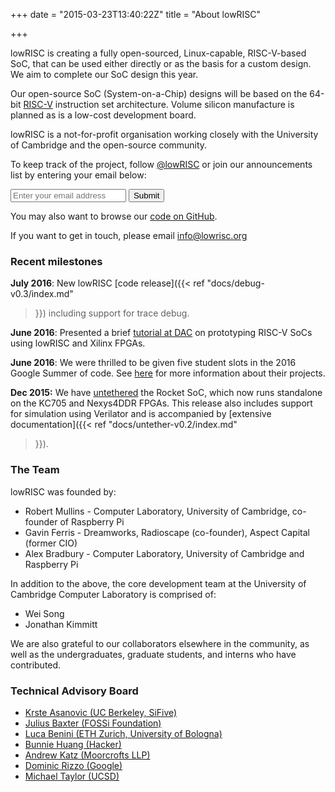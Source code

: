 +++
date = "2015-03-23T13:40:22Z"
title = "About lowRISC"

+++
  

  lowRISC is creating a fully open-sourced, Linux-capable, RISC-V-based
  SoC, that can be used either directly or as the basis for a custom design.
  We aim to complete our SoC design this year.

  Our open-source SoC (System-on-a-Chip)
  designs will be based on the 64-bit [RISC-V](http://riscv.org/) instruction
  set architecture. Volume silicon manufacture is planned
  as is a low-cost development board.
  
  lowRISC is a not-for-profit organisation working closely with the University
  of Cambridge and the open-source community.


To keep track of the project, follow [@lowRISC](https://twitter.com/lowRISC) or join our 
  announcements list by entering your email below:

  <form class="subscribe-form" action="http://subscribe.lowrisc.org/subscribe" method="post">
    <input name="email" type="email" placeholder="Enter your email address" required>
    <button type="submit" class="subscribe-button">Submit</button>
  </form>

You may also want to browse our [code on GitHub](https://github.com/lowrisc).

If you want to get in touch, please email info@lowrisc.org


### Recent milestones

**July 2016**: New lowRISC [code release]({{< ref "docs/debug-v0.3/index.md" 
>}}) including support for trace debug.

**June 2016**: Presented a brief [tutorial at 
DAC](http://www2.dac.com/events/eventdetails.aspx?id=200-28) on prototyping 
RISC-V SoCs using lowRISC and Xilinx FPGAs.

**June 2016**: We were thrilled to be given five student slots in the 2016 
Google Summer of code. See 
[here](http://www.lowrisc.org/blog/2016/06/lowriscs-2016-google-summer-of-code-students/) 
for more information about their projects.

**Dec 2015:** We have 
[untethered](http://www.lowrisc.org/blog/2015/12/untethered-lowrisc-release/) 
the Rocket SoC, which now runs standalone on the KC705 and Nexys4DDR FPGAs.
This release also includes support for simulation using Verilator and is 
accompanied by [extensive documentation]({{< ref "docs/untether-v0.2/index.md" 
>}}).


### The Team

lowRISC was founded by:

* Robert Mullins - Computer Laboratory, University of Cambridge, co-founder of Raspberry Pi
* Gavin Ferris - Dreamworks, Radioscape (co-founder), Aspect Capital (former CIO)
* Alex Bradbury - Computer Laboratory, University of Cambridge and Raspberry Pi

In addition to the above, the core development team at the University of 
Cambridge Computer Laboratory is comprised of:

* Wei Song
* Jonathan Kimmitt

We are also grateful to our collaborators elsewhere in the community, as well 
as the undergraduates, graduate students, and interns who have contributed.

### Technical Advisory Board

*   [Krste Asanovic (UC Berkeley, SiFive)](http://www.eecs.berkeley.edu/~krste/)
*   [Julius Baxter (FOSSi Foundation)](http://juliusbaxter.net)
*   [Luca Benini (ETH Zurich, University of Bologna)](http://www.iis.ee.ethz.ch/portrait/staff/lbenini.en.html)
*   [Bunnie Huang (Hacker)](http://en.wikipedia.org/wiki/Andrew_Huang)
*   [Andrew Katz (Moorcrofts LLP)](https://www.moorcrofts.com/about/andrew-katz/)
*   [Dominic Rizzo (Google)](http://www.linkedin.com/pub/dominic-rizzo/28/3a6/b35)
*   [Michael Taylor (UCSD)](http://cseweb.ucsd.edu/~mbtaylor/)
